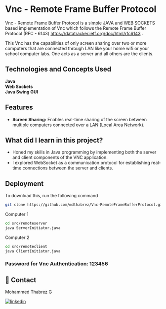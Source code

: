 # Vnc - Remote Frame Buffer Protocol

Vnc - Remote Frame Buffer Protocol is a simple JAVA and WEB SOCKETS based implementation of Vnc which follows the Remote Frame Buffer Protocol (RFC - 6143) https://datatracker.ietf.org/doc/html/rfc6143 .

This Vnc has the capabilities of only screen sharing over two or more computers that are connected through LAN like your home wifi or your school computer labs. One acts as a server and all others are the clients.


## Technologies and Concepts Used

**Java**  
**Web Sockets**  
**Java Swing GUI**  



## Features

- **Screen Sharing:** Enables real-time sharing of the screen between multiple computers connected over a LAN (Local Area Network).



## What did I learn in this project?

-  Honed my skills in Java programming by implementing both the server and client components of the VNC application.
- I explored WebSocket as a communication protocol for establishing real-time connections between the server and clients.
## Deployment

To download this, run the following command

```bash
git clone https://github.com/mdthabrez/Vnc-RemoteFrameBufferProtocol.git
```
Computer 1
```bash
cd src/remoteserver
java ServerInitiator.java
```
Computer 2
```bash
cd src/remoteclient
java ClientInitiator.java
```

### Password for Vnc Authentication: 123456
## 🔗 Contact
Mohammed Thabrez G

[![linkedin](https://img.shields.io/badge/linkedin-0A66C2?style=for-the-badge&logo=linkedin&logoColor=white)](https://www.linkedin.com/in/md-thabrez/)




